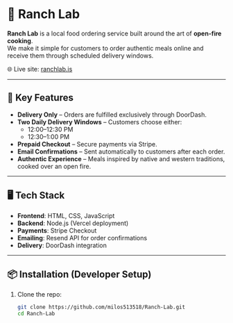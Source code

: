 # 🍖 Ranch Lab

**Ranch Lab** is a local food ordering service built around the art of **open-fire cooking**.  
We make it simple for customers to order authentic meals online and receive them through scheduled delivery windows.

🌐 Live site: [ranchlab.is](https://www.ranchlab.is/)

---

## 🚚 Key Features
- **Delivery Only** – Orders are fulfilled exclusively through DoorDash.  
- **Two Daily Delivery Windows** – Customers choose either:
  - 12:00–12:30 PM  
  - 12:30–1:00 PM  
- **Prepaid Checkout** – Secure payments via Stripe.  
- **Email Confirmations** – Sent automatically to customers after each order.  
- **Authentic Experience** – Meals inspired by native and western traditions, cooked over an open fire.  

---

## 🖥️ Tech Stack
- **Frontend**: HTML, CSS, JavaScript  
- **Backend**: Node.js (Vercel deployment)  
- **Payments**: Stripe Checkout  
- **Emailing**: Resend API for order confirmations  
- **Delivery**: DoorDash integration  

---

## 📦 Installation (Developer Setup)
1. Clone the repo:
   ```bash
   git clone https://github.com/milos513518/Ranch-Lab.git
   cd Ranch-Lab
